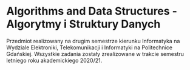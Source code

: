 # Algorithms and Data Structures - Algorytmy i Struktury Danych
Przedmiot realizowany na drugim semestrze kierunku Informatyka na Wydziale Elektroniki, Telekomunikacji i Informatyki na Politechnice Gdańskiej. Wszystkie zadania zostały zrealizowane w trakcie semestru letniego roku akademickiego 2020/21.
